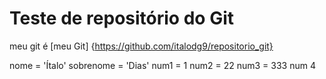 # Teste de repositório do Git

meu git é [meu Git] {https://github.com/italodg9/repositorio_git}

nome = 'Ítalo'
sobrenome = 'Dias'
num1 = 1
num2 = 22
num3 = 333
num 4